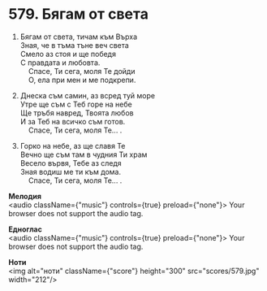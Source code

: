 # 579. Бягам от света  

1. Бягам от света, тичам към Върха  
Зная, че в тъма тъне веч света  
Смело аз стоя и ще победя  
С правдата и любовта.  
    Спасе, Ти сега, моля Те дойди  
    О, ела при мен и ме подкрепи.  

2. Днеска съм самин, аз всред туй море  
Утре ще съм с Теб горе на небе  
Ще тръбя навред, Твоята любов  
И за Теб на всичко съм готов.  
    Спасе, Ти сега, моля Те... .  

3. Горко на небе, аз ще славя Те  
Вечно ще съм там в чудния Ти храм  
Весело вървя, Тебе аз следя  
Зная водиш ме ти към дома.  
    Спасе, Ти сега, моля Те... .  

__Мелодия__  
<audio className={"music"} controls={true} preload={"none"}><source src="mp3/579.mp3" type="audio/mpeg"/>
Your browser does not support the audio tag.
</audio>  

__Едноглас__  
<audio className={"music"} controls={true} preload={"none"}><source src="transp/579.mp3" type="audio/mpeg"/>
Your browser does not support the audio tag.
</audio>  

__Ноти__  
<img alt="ноти" className={"score"} height="300" src="scores/579.jpg" width="212"/>
